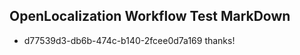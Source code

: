 ## OpenLocalization Workflow Test MarkDown
* d77539d3-db6b-474c-b140-2fcee0d7a169 
thanks!<!--HONumber=Mar16_HO3-->
